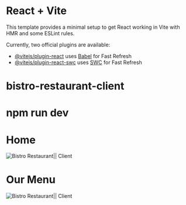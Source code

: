 # React + Vite

This template provides a minimal setup to get React working in Vite with HMR and some ESLint rules.

Currently, two official plugins are available:

- [@vitejs/plugin-react](https://github.com/vitejs/vite-plugin-react/blob/main/packages/plugin-react/README.md) uses [Babel](https://babeljs.io/) for Fast Refresh
- [@vitejs/plugin-react-swc](https://github.com/vitejs/vite-plugin-react-swc) uses [SWC](https://swc.rs/) for Fast Refresh
# bistro-restaurant-client
# npm run dev   

# Home
<img src="https://i.ibb.co/Qv5QhBq/Screenshot-2023-09-13-at-01-28-18-Bistro-Boss-Home.png" alt="Bistro Restaurant|| Client" />

# Our Menu
<img src="https://i.ibb.co/pW4hcpP/Screenshot-2023-09-13-at-01-30-46-Bistro-Boss-Menu.png" alt="Bistro Restaurant|| Client" />